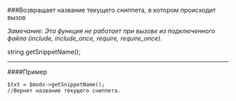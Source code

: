 ###Возвращает название текущего сниппета, в котором происходит вызов

*Замечание: Эта функция не работает при вызове из подключенного файла (include, include_once, require, require_once).*

string getSnippetName();

***

####Пример

	$txt = $modx->getSnippetName();
	//Вернет название текущего сниппета.